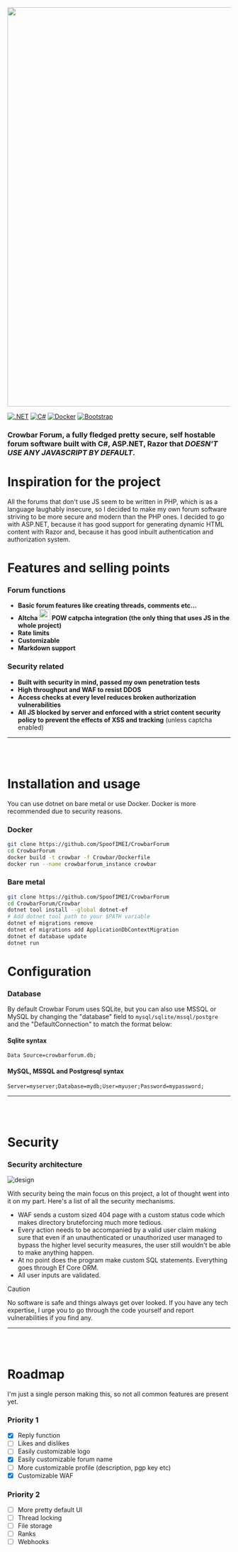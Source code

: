 <img width=900 src="https://github.com/user-attachments/assets/f5c5e69a-d678-428b-9778-b86ee318b2d3"/>

[![.NET](https://img.shields.io/badge/.NET-5C2D91?style=for-the-badge&logo=.net&logoColor=white)](https://img.shields.io/badge/.NET-5C2D91?style=for-the-badge&logo=.net&logoColor=white)
[![C#](https://img.shields.io/badge/c%23-%23239120.svg?style=for-the-badge&logo=csharp&logoColor=white)](https://img.shields.io/badge/c%23-%23239120.svg?style=for-the-badge&logo=csharp&logoColor=white)
[![Docker](https://img.shields.io/badge/docker-%230db7ed.svg?style=for-the-badge&logo=docker&logoColor=white)](https://img.shields.io/badge/docker-%230db7ed.svg?style=for-the-badge&logo=docker&logoColor=white)
[![Bootstrap](https://img.shields.io/badge/bootstrap-%238511FA.svg?style=for-the-badge&logo=bootstrap&logoColor=white)](https://img.shields.io/badge/bootstrap-%238511FA.svg?style=for-the-badge&logo=bootstrap&logoColor=white)

### Crowbar Forum, a fully fledged pretty secure, self hostable forum software built with C#, ASP.NET, Razor that *DOESN'T USE ANY JAVASCRIPT BY DEFAULT*. 
# Inspiration for the project
All the forums that don't use JS seem to be written in PHP, which is as a language laughably insecure, so I decided to make my own forum software striving to be more secure and modern than the PHP ones. I decided to go with ASP.NET, because it has good support for generating dynamic HTML content with Razor and, because it has good inbuilt authentication and authorization system.
# Features and selling points
### Forum functions
- **Basic forum features like creating threads, comments etc...**
- **Altcha <img height=25 src="https://github.com/user-attachments/assets/792840a7-482d-470b-80f7-1bc93a184049"> POW catpcha integration (the only thing that uses JS in the whole project)**
- **Rate limits**
- **Customizable**
- **Markdown support**
### Security related
- **Built with security in mind, passed my own penetration tests**
- **High throughput and WAF to resist DDOS**
- **Access checks at every level reduces broken authorization vulnerabilities**
- **All JS blocked by server and enforced with a strict content security policy to prevent the effects of XSS and tracking** (unless captcha enabled)

<hr><br><br>

# Installation and usage
You can use dotnet on bare metal or use Docker. Docker is more recommended due to security reasons.

### Docker
```bash
git clone https://github.com/SpoofIMEI/CrowbarForum
cd CrowbarForum
docker build -t crowbar -f Crowbar/Dockerfile
docker run --name crowbarforum_instance crowbar
```
### Bare metal
```bash
git clone https://github.com/SpoofIMEI/CrowbarForum
cd CrowbarForum/Crowbar
dotnet tool install --global dotnet-ef 
# Add dotnet tool path to your $PATH variable
dotnet ef migrations remove 
dotnet ef migrations add ApplicationDbContextMigration
dotnet ef database update 
dotnet run
```

# Configuration
### Database
By default Crowbar Forum uses SQLite, but you can also use MSSQL or MySQL by changing the "database" field to `mysql/sqlite/mssql/postgre` and the "DefaultConnection" to match the format below:
#### Sqlite syntax
`Data Source=crowbarforum.db;`
#### MySQL, MSSQL and Postgresql syntax
`Server=myserver;Database=mydb;User=myuser;Password=mypassword;`

<hr><br><br>

# Security 
### Security architecture
![design](https://github.com/user-attachments/assets/cd80125d-237d-4241-9e94-19998165f9ae)

With security being the main focus on this project, a lot of thought went into it on my part. Here's a list of all the security mechanisms.
- WAF sends a custom sized 404 page with a custom status code which makes directory bruteforcing much more tedious.
- Every action needs to be accompanied by a valid user claim making sure that even if an unauthenticated or unauthorized user managed to bypass the higher level security measures, the user still wouldn't be able to make anything happen.
- At no point does the program make custom SQL statements. Everything goes through Ef Core ORM.
- All user inputs are validated.

> [!CAUTION]
> No software is safe and things always get over looked. If you have any tech expertise, I urge you to go through the code yourself and report vulnerabilities if you find any.

<hr><br><br>

# Roadmap
I'm just a single person making this, so not all common features are present yet.

### Priority 1
- [x] Reply function
- [ ] Likes and dislikes
- [ ] Easily customizable logo
- [x] Easily customizable forum name
- [ ] More customizable profile (description, pgp key etc)
- [x] Customizable WAF

### Priority 2
- [ ] More pretty default UI
- [ ] Thread locking
- [ ] File storage
- [ ] Ranks
- [ ] Webhooks
